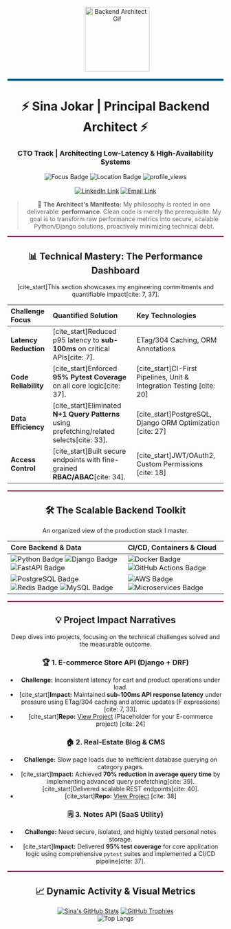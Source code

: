<div align="center">
<p align="center">
  <img src="https://media.giphy.com/media/l4pT0S8hN7t62k7ks/giphy.gif" height="150" alt="Backend Architect Gif"/>
</p>
<hr style="border: 2px solid #0077B5; border-radius: 5px;">

<h1 align="center">⚡ Sina Jokar | Principal Backend Architect ⚡</h1>
<h3 align="center">CTO Track | Architecting Low-Latency & High-Availability Systems </h3>

<p align="center">
<img src="https://img.shields.io/badge/Focus-Performance%20Engineering-FF69B4?style=for-the-badge&logo=fastapi" alt="Focus Badge"/>
<img src="https://img.shields.io/badge/Location-Antalya%2C%20TR-0077B5?style=for-the-badge&logo=map" alt="Location Badge"/>
<img src="https://komarev.com/ghpvc/?username=sinajokarr&color=0077B5&style=for-the-badge" alt="profile_views" />
</p>

<p align="center">
<a href="https://www.linkedin.com/in/sinajokar/" target="blank"><img align="center" src="https://img.shields.io/badge/LinkedIn-Connect-0A66C2?style=for-the-badge&logo=linkedin" alt="LinkedIn Link"/></a>
<a href="mailto:cnajokar11@yahoo.com" target="blank"><img align="center" src="https://img.shields.io/badge/Email-Contact-D14836?style=for-the-badge&logo=gmail" alt="Email Link"/></a>
</p>

> 🧠 **The Architect's Manifesto:** My philosophy is rooted in one deliverable: **performance**. Clean code is merely the prerequisite. My goal is to transform raw performance metrics into secure, scalable Python/Django solutions, proactively minimizing technical debt.

<hr style="border: 1px solid #FF69B4;">

## 📊 Technical Mastery: The Performance Dashboard

[cite_start]This section showcases my engineering commitments and quantifiable impact[cite: 7, 37].

| **Challenge Focus** | **Quantified Solution** | **Key Technologies** |
| :--- | :--- | :--- |
| **Latency Reduction** | [cite_start]Reduced p95 latency to **sub-100ms** on critical APIs[cite: 7]. | ETag/304 Caching, ORM Annotations |
| **Code Reliability** | [cite_start]Enforced **95% Pytest Coverage** on all core logic[cite: 37]. | [cite_start]CI-First Pipelines, Unit & Integration Testing [cite: 20] |
| **Data Efficiency** | [cite_start]Eliminated **N+1 Query Patterns** using prefetching/related selects[cite: 33]. | [cite_start]PostgreSQL, Django ORM Optimization [cite: 27] |
| **Access Control** | [cite_start]Built secure endpoints with fine-grained **RBAC/ABAC**[cite: 34]. | [cite_start]JWT/OAuth2, Custom Permissions [cite: 18] |

<hr style="border: 1px solid #FF69B4;">

## 🛠️ The Scalable Backend Toolkit

An organized view of the production stack I master.

| **Core Backend & Data** | **CI/CD, Containers & Cloud** |
| :--- | :--- |
| <img src="https://img.shields.io/badge/Python-3776AB?style=for-the-badge&logo=python&logoColor=white" alt="Python Badge"> <img src="https://img.shields.io/badge/Django-092E20?style=for-the-badge&logo=django&logoColor=white" alt="Django Badge"> <img src="https://img.shields.io/badge/FastAPI-009688?style=for-the-badge&logo=fastapi&logoColor=white" alt="FastAPI Badge"> | <img src="https://img.shields.io/badge/Docker-2496ED?style=for-the-badge&logo=docker&logoColor=white" alt="Docker Badge"> <img src="https://img.shields.io/badge/GitHub%20Actions-2088FF?style=for-the-badge&logo=github-actions&logoColor=white" alt="GitHub Actions Badge"> |
| <img src="https://img.shields.io/badge/PostgreSQL-316192?style=for-the-badge&logo=postgresql&logoColor=white" alt="PostgreSQL Badge"> <img src="https://img.shields.io/badge/Redis-DC382D?style=for-the-badge&logo=redis&logoColor=white" alt="Redis Badge"> <img src="https://img.shields.io/badge/MySQL-4479A1?style=for-the-badge&logo=mysql&logoColor=white" alt="MySQL Badge"> | <img src="https://img.shields.io/badge/AWS%20Basics-232F3E?style=for-the-badge&logo=amazon-aws" alt="AWS Badge"> <img src="https://img.shields.io/badge/Microservices%20Concepts-000000?style=for-the-badge&logo=kubernetes" alt="Microservices Badge"> |

<hr style="border: 1px solid #FF69B4;">

## 💡 Project Impact Narratives

Deep dives into projects, focusing on the technical challenges solved and the measurable outcome.

### 🏆 1. E-commerce Store API (Django + DRF)
* **Challenge:** Inconsistent latency for cart and product operations under load.
* [cite_start]**Impact:** Maintained **sub-100ms API response latency** under pressure using ETag/304 caching and atomic updates (F expressions)[cite: 7, 33].
* [cite_start]**Repo:** [View Project](https://github.com/sinajokarr/django-realestate-platform) (Placeholder for your E-commerce project) [cite: 24]

### 🏠 2. Real-Estate Blog & CMS
* **Challenge:** Slow page loads due to inefficient database querying on category pages.
* [cite_start]**Impact:** Achieved **70% reduction in average query time** by implementing advanced query prefetching[cite: 39]. [cite_start]Delivered scalable REST endpoints[cite: 40].
* [cite_start]**Repo:** [View Project](https://github.com/sinajokarr/django-realestate-platform) [cite: 38]

### 🗒️ 3. Notes API (SaaS Utility)
* **Challenge:** Need secure, isolated, and highly tested personal notes storage.
* [cite_start]**Impact:** Delivered **95% test coverage** for core application logic using comprehensive `pytest` suites and implemented a CI/CD pipeline[cite: 37].

<hr style="border: 1px solid #FF69B4;">

## 📈 Dynamic Activity & Visual Metrics

<div align="center">
    
[![Sina's GitHub Stats](https://github-readme-stats.vercel.app/api?username=sinajokarr&show_icons=true&theme=dark&rank_icon=github&hide_border=true)](https://github.com/sinajokarr)
[![GitHub Trophies](https://github-profile-trophy.vercel.app/?username=sinajokarr&theme=radical&no-frame=true)](https://github.com/sinajokarr)
<br>
![Top Langs](https://github-readme-stats.vercel.app/api/top-langs/?username=sinajokarr&layout=compact&theme=dark&hide_border=true)

</div>
